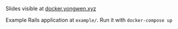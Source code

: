 Slides visible at [docker.yongwen.xyz](http://docker.yongwen.xyz)

Example Rails application at `example/`. Run it with `docker-compose up`
